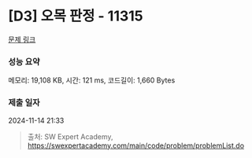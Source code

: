 # [D3] 오목 판정 - 11315 

[문제 링크](https://swexpertacademy.com/main/code/problem/problemDetail.do?contestProbId=AXaSUPYqPYMDFASQ) 

### 성능 요약

메모리: 19,108 KB, 시간: 121 ms, 코드길이: 1,660 Bytes

### 제출 일자

2024-11-14 21:33



> 출처: SW Expert Academy, https://swexpertacademy.com/main/code/problem/problemList.do